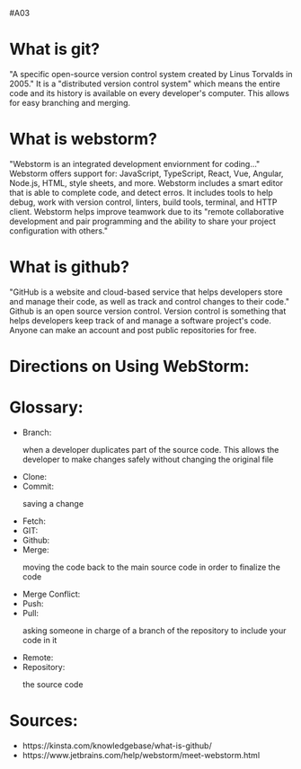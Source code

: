 #A03
<!DOCTYPE html>
<html>
  
  <h1>What is git?</h1>
  <p>"A specific open-source version control system created by Linus Torvalds in 2005."
    It is a "distributed version control system" which means the entire code and its history is available on every developer's computer. This allows for easy branching and merging.</p>

  <h1>What is webstorm?</h1>
  <p>"Webstorm is an integrated development enviornment for coding..." 
    Webstorm offers support for: JavaScript, TypeScript, React, Vue, Angular, Node.js, HTML, style sheets, and more.
    Webstorm includes a smart editor that is able to complete code, and detect erros. 
    It includes tools to help debug, work with version control, linters, build tools, terminal, and HTTP client. 
    Webstorm helps improve teamwork due to its "remote collaborative development and pair programming and the ability to share your project configuration with others."</p>

  <h1>What is github?</h1>
  <p>"GitHub is a website and cloud-based service that helps developers store and manage their code, as well as track and control changes to their code."
    Github is an open source version control.
    Version control is something that helps developers keep track of and manage a software project's code. 
    Anyone can make an account and post public repositories for free.


  </p>


  <h1>Directions on Using WebStorm:</h1>



  <h1>Glossary:</h1> 

<ul>
  <li>Branch:</li>
  <p> when a developer duplicates part of the source code. This allows the developer to make changes safely without changing the original file</p>
  <li>Clone:</li>
  <li>Commit:</li>
  <p>saving a change</p>
  <li>Fetch:</li>
  <li>GIT:</li>
  <li>Github:</li>
  <li>Merge:</li>
  <p>moving the code back to the main source code in order to finalize the code</p>
  <li>Merge Conflict:</li>
  <li>Push:</li>
  <li>Pull:</li>
  <p>asking someone in charge of a branch of the repository to include your code in it</p>
  <li>Remote:</li>
  <li>Repository:</li>
  <p>the source code</p>
  
  </ul>



  <h1>Sources:</h1>
 
  <ul>
    <li>https://kinsta.com/knowledgebase/what-is-github/</li>
    <li>https://www.jetbrains.com/help/webstorm/meet-webstorm.html</li>
    
  </ul>
 
  
  
  </html>
  



